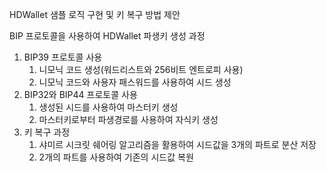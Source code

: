 HDWallet 샘플 로직 구현 및 키 복구 방법 제안

BIP 프로토콜을 사용하여 HDWallet 파생키 생성 과정
1. BIP39 프로토콜 사용
   1. 니모닉 코드 생성(워드리스트와 256비트 엔트로피 사용)
   2. 니모닉 코드와 사용자 패스워드를 사용하여 시드 생성
2. BIP32와 BIP44 프로토콜 사용
   1. 생성된 시드를 사용하여 마스터키 생성
   2. 마스터키로부터 파생경로를 사용하여 자식키 생성 
3. 키 복구 과정
   1. 샤미르 시크릿 쉐어링 알고리즘을 활용하여 시드값을 3개의 파트로 분산 저장
   2. 2개의 파트를 사용하여 기존의 시드값 복원